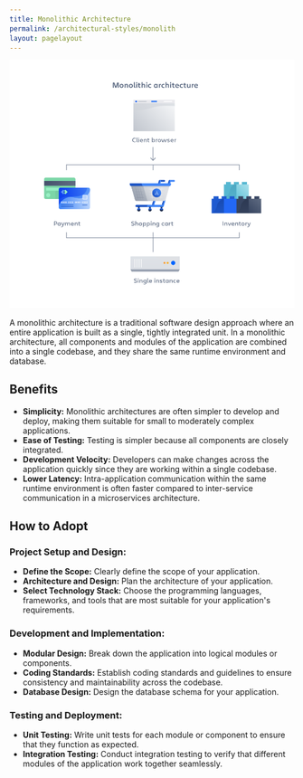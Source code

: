 ```yaml
---
title: Monolithic Architecture
permalink: /architectural-styles/monolith
layout: pagelayout
---
```


![Monolithic Architecture](./../../pictures/Monolithic.png)

A monolithic architecture is a traditional software design approach where an entire application is built as a single, tightly integrated unit.
In a monolithic architecture, all components and modules of the application are combined into a single codebase, and they share the same runtime environment and database.


## Benefits

- **Simplicity:** Monolithic architectures are often simpler to develop and deploy, making them suitable for small to moderately complex applications.
- **Ease of Testing:** Testing is simpler because all components are closely integrated.
- **Development Velocity:** Developers can make changes across the application quickly since they are working within a single codebase.
- **Lower Latency:** Intra-application communication within the same runtime environment is often faster compared to inter-service communication in a microservices architecture.

## How to Adopt

### Project Setup and Design:

- **Define the Scope:** Clearly define the scope of your application.
- **Architecture and Design:** Plan the architecture of your application.
- **Select Technology Stack:** Choose the programming languages, frameworks, and tools that are most suitable for your application's requirements.

### Development and Implementation:

- **Modular Design:** Break down the application into logical modules or components.
- **Coding Standards:** Establish coding standards and guidelines to ensure consistency and maintainability across the codebase.
- **Database Design:** Design the database schema for your application.

### Testing and Deployment:

- **Unit Testing:** Write unit tests for each module or component to ensure that they function as expected.
- **Integration Testing:** Conduct integration testing to verify that different modules of the application work together seamlessly.

